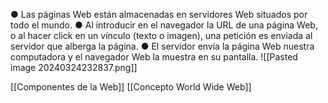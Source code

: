  ● Las páginas Web están almacenadas en servidores Web situados por todo el mundo.
 ● Al introducir en el navegador la URL de una página Web, o al hacer click en un vínculo (texto o imagen), una petición es enviada al servidor que alberga la página.
 ● El servidor envía la página Web nuestra computadora y el navegador Web la muestra en su pantalla.
 ![[Pasted image 20240324232837.png]]

[[Componentes de la Web]]
[[Concepto World Wide Web]]
